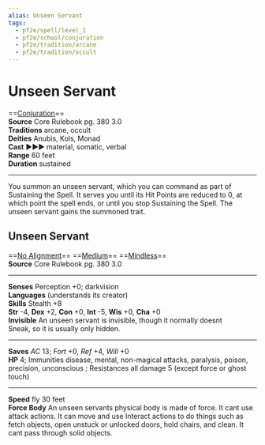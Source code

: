 ```yaml
---
alias: Unseen Servant
tags:
  - pf2e/spell/level_1
  - pf2e/school/conjuration
  - pf2e/tradition/arcane
  - pf2e/tradition/occult
---
```


# Unseen Servant

==[Conjuration](Conjuration.md)==  
__Source__ Core Rulebook pg. 380 3.0  
**Traditions** arcane, occult  
**Deities** Anubis, Kols, Monad  
**Cast** ►►► material, somatic, verbal  
**Range** 60 feet  
**Duration** sustained

---

You summon an unseen servant, which you can command as part of Sustaining the Spell. It serves you until its Hit Points are reduced to 0, at which point the spell ends, or until you stop Sustaining the Spell. The unseen servant gains the summoned trait.

## Unseen Servant

 ==[No Alignment](No%20Alignment)== ==[Medium](Medium)== ==[Mindless](Mindless.md)==  
__Source__ Core Rulebook pg. 380 3.0<hr>**Senses** Perception +0; darkvision  
**Languages** (understands its creator)  
**Skills** Stealth +8  
**Str** -4, **Dex** +2, **Con** +0, **Int** -5, **Wis** +0, **Cha** +0  
**Invisible** An unseen servant is invisible, though it normally doesnt  
 Sneak, so it is usually only hidden.

---

**Saves** _AC_ 13; _Fort_ +0, _Ref_ +4, _Will_ +0  
**HP** 4; Immunities disease, mental, non-magical attacks, paralysis, poison, precision, unconscious ; Resistances all damage 5 (except force or ghost touch)

---

**Speed** fly 30 feet  
**Force Body** An unseen servants physical body is made of force. It cant use attack actions. It can move and use Interact actions to do things such as fetch objects, open unstuck or unlocked doors, hold chairs, and clean. It cant pass through solid objects.
